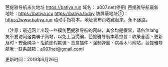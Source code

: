 芭提雅导航永久地址 https://batiya.run   域名： a007.net(停用)
芭提雅导航最新地址：https://batiya.icu https://batiya.today 
防屏蔽地址①：https://www.batiya.run 动动手指将本。地址发布页收藏起来，永不迷路。


（注意：最近网上出现一些模仿芭提雅导航的网站，其余均是假冒，请各位lang友不要访问这类骗子网站，以免上当受骗。芭提雅导航本着宗旨：收录全面丶更新及时丶安全纯净丶拒绝虚假欺骗丶恶意插件丶强制弹窗丶病毒木马网站，芭提雅导航唯一联系邮箱：a007net@gmail.com）

更新时间：2019年6月26日
